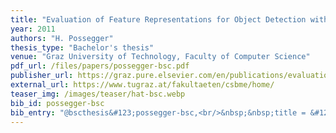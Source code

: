 ```yaml
---
title: "Evaluation of Feature Representations for Object Detection with Boosted Classifiers"
year: 2011
authors: "H. Possegger"
thesis_type: "Bachelor's thesis"
venue: "Graz University of Technology, Faculty of Computer Science"
pdf_url: /files/papers/possegger-bsc.pdf
publisher_url: https://graz.pure.elsevier.com/en/publications/evaluation-of-feature-representations-for-object-detection-with-b
external_url: https://www.tugraz.at/fakultaeten/csbme/home/
teaser_img: /images/teaser/hat-bsc.webp
bib_id: possegger-bsc
bib_entry: "@bscthesis&#123;possegger-bsc,<br/>&nbsp;&nbsp;title = &#123;&#123;Evaluation of Feature Representations for Object Detection with Boosted Classifiers&#125;&#125;,<br/>&nbsp;&nbsp;author = &#123;Possegger, Horst&#125;,<br/>&nbsp;&nbsp;school = &#123;Graz University of Technology, Faculty of Computer Science&#125;,<br/>&nbsp;&nbsp;year = &#123;2011&#125;<br/>&#125;"
---
```

